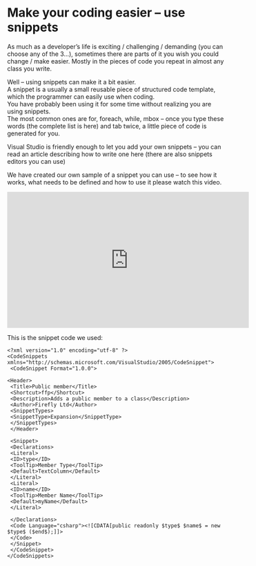 ﻿# Make your coding easier – use snippets

As much as a developer’s life is exciting / challenging / demanding (you can choose any of the 3…), sometimes there are parts of it you wish you could change / make easier. Mostly in the pieces of code you repeat in almost any class you write.

Well – using snippets can make it a bit easier.  
A snippet is a usually a small reusable piece of structured code template, which the programmer can easily use when coding.  
You have probably been using it for some time without realizing you are using snippets.  
The most common ones are for, foreach, while, mbox – once you type these words (the complete list is here) and tab twice, a little piece of code is generated for you.

Visual Studio is friendly enough to let you add your own snippets – you can read an article describing how to write one here (there are also snippets editors you can use)

We have created our own sample of a snippet you can use – to see how it works, what needs to be defined and how to use it please watch this video.

<iframe width="560" height="315" src="https://www.youtube.com/embed/ZkQKNSxaeQY" frameborder="0" allowfullscreen></iframe>

This is the snippet code we used:

```
<?xml version="1.0" encoding="utf-8" ?>
<CodeSnippets xmlns="http://schemas.microsoft.com/VisualStudio/2005/CodeSnippet">
 <CodeSnippet Format="1.0.0">

<Header>
 <Title>Public member</Title>
 <Shortcut>ffp</Shortcut>
 <Description>Adds a public member to a class</Description>
 <Author>Firefly Ltd</Author>
 <SnippetTypes>
 <SnippetType>Expansion</SnippetType>
 </SnippetTypes>
 </Header>

 <Snippet>
 <Declarations>
 <Literal>
 <ID>type</ID>
 <ToolTip>Member Type</ToolTip>
 <Default>TextColumn</Default>
 </Literal>
 <Literal>
 <ID>name</ID>
 <ToolTip>Member Name</ToolTip>
 <Default>myName</Default>
 </Literal>
 
 </Declarations>
 <Code Language="csharp"><![CDATA[public readonly $type$ $name$ = new $type$ ($end$);]]>
 </Code>
 </Snippet>
 </CodeSnippet>
</CodeSnippets>
```